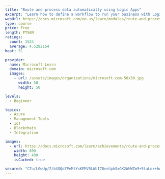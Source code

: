 ```yaml
---
title: "Route and process data automatically using Logic Apps"
excerpt: "Learn how to define a workflow to run your business with Logic apps using built-in triggers, actions, and conditional operators."
webUrl: https://docs.microsoft.com/en-us/learn/modules/route-and-process-data-logic-apps/
type: course
price: Free
length: PT56M
ratings:
  count: 1524
  average: 4.5282154
heat: 51

provider:
  name: Microsoft Learn
  domain: microsoft.com
  images:
    - url: /assets/images/organizations/microsoft.com-50x50.jpg
      width: 50
      height: 50

levels:
  - Beginner

topics:
  - Azure
  - Management Tools
  - IoT
  - Blockchain
  - Integration

images:
  - url: https://docs.microsoft.com/learn/achievements/route-and-process-data-logic-apps-social.png
    width: 800
    height: 400
    isCached: true

secured: "CZu/LGwUp/Z/bX8QdZPeMtYsKEMVBLWbI78neUpbSxGK2WHWZm9+5taLor+hw6t39EWjEQaFauebiwVqh/u4QX7345l/YIJ/lY0F9Ib95gKwK4s8ws6JxEtwQkKvAR8bBKF0Mc1i4N3PhFWhsiXzMDQbirFrI/c0qK03h/uZNKqvEcyaST+C6CQrboed4mtNQ9huVkRfd3ojm6+rF2HDt2V7NMQ8Z+AmaXGA3c3GFJNsaXsTVdVBgdXmdAGrlJOQHUo5KKP3BPzZBSh2/ZIin+QjgNkuOSkCetMrDCvmn7oVmLIq5rLbk75W7wksdhOGgFM9rP1m88rNmyKpXlrHXqd+N1NqU+n1h8SOAynTddpSspTlz5dUs6AHWLa6jDDgyIz89hXT1nk8/1YvYJzLLrZ76yvmnpE+dVNFrvBOPWU=;uKIpWcN8Nt6jdLXeXjtW0A=="
---
```


